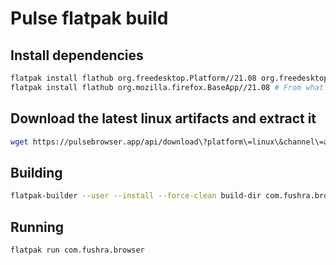 # Pulse flatpak build

## Install dependencies

```sh
flatpak install flathub org.freedesktop.Platform//21.08 org.freedesktop.Sdk//21.08
flatpak install flathub org.mozilla.firefox.BaseApp//21.08 # From what I can tell, provides precompiled binaries for a bunch of stuff
```

## Download the latest linux artifacts and extract it

```sh
wget https://pulsebrowser.app/api/download\?platform\=linux\&channel\=alpha -O pulse-browser.tar.bz2
```

## Building

```sh
flatpak-builder --user --install --force-clean build-dir com.fushra.browser.yml
```

## Running

```sh
flatpak run com.fushra.browser
```
